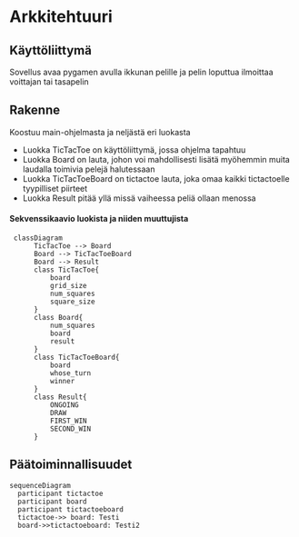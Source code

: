 # Arkkitehtuuri

## Käyttöliittymä

Sovellus avaa pygamen avulla ikkunan pelille ja pelin loputtua ilmoittaa voittajan tai tasapelin

## Rakenne

Koostuu main-ohjelmasta ja neljästä eri luokasta
- Luokka TicTacToe on käyttöliittymä, jossa ohjelma tapahtuu
- Luokka Board on lauta, johon voi mahdollisesti lisätä myöhemmin muita laudalla toimivia pelejä halutessaan
- Luokka TicTacToeBoard on tictactoe lauta, joka omaa kaikki tictactoelle tyypilliset piirteet
- Luokka Result pitää yllä missä vaiheessa peliä ollaan menossa

#### Sekvenssikaavio luokista ja niiden muuttujista


```mermaid
 classDiagram
      TicTacToe --> Board
      Board --> TicTacToeBoard
      Board --> Result
      class TicTacToe{
          board
          grid_size
          num_squares
          square_size
      }
      class Board{
          num_squares
          board
          result
      }
      class TicTacToeBoard{
          board
          whose_turn
          winner
      }
      class Result{
          ONGOING
          DRAW
          FIRST_WIN
          SECOND_WIN
      }
```

## Päätoiminnallisuudet

```mermaid
sequenceDiagram
  participant tictactoe
  participant board
  participant tictactoeboard
  tictactoe->> board: Testi
  board->>tictactoeboard: Testi2
```
